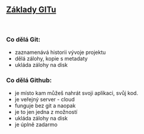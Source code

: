 ## <ins> Základy GITu</ins>
<p>&nbsp;</p>

### Co dělá Git:
* zaznamenává historii vývoje projektu
* dělá zálohy, kopie s metadaty
* ukláda zálohy na disk



### Co dělá Github:
* je místo kam můžeš nahrát svoji aplikaci, svůj kod.
* je veřejný server - cloud 
* funguje bez git a naopak
* je to jen jedna z možností
* ukláda zálohy na disk
* je úplně zadarmo

